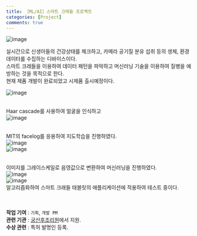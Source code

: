 ```yaml
---
title: ［ML/AI］스마트 크래들 프로젝트
categories: [Project]
comments: true
---
```


![image](https://user-images.githubusercontent.com/55519519/126907955-722ae5c8-5338-455b-8e63-9ee459242e1f.png)

실시간으로 신생아들의 건강상태를 체크하고, 카메라 공기질 분유 섭취 등의 생체, 환경 데이터를 수집하는 디바이스이다.<br>
스마트 크레들을 이용하여 데이터 패턴을 파악하고 머신러닝 기술을 이용하여 질병을 예방하는 것을 목적으로 한다.<br>
현재 제품 개발이 완료되었고 시제품 출시예정이다.<br>

![image](https://user-images.githubusercontent.com/55519519/126907961-50df0bd7-28ab-45f8-8b8d-0b62a2f155a0.png)<br><br>

Haar cascade를 사용하여 얼굴을 인식하고<br>
![image](https://user-images.githubusercontent.com/55519519/126908255-f982269a-4858-40d5-b61d-73c04e0fe8f1.png)<br><br>

MIT의 facelog를 응용하여 지도학습을 진행하였다.<br>
![image](https://user-images.githubusercontent.com/55519519/126908285-e2dac825-5905-4d61-a53c-1fd9373426ff.png)<br>
![image](https://user-images.githubusercontent.com/55519519/126908264-3ee976f7-4e0d-4730-9f3e-269a14744418.png)<br><br>

이미지를 그레이스케일로 음영값으로 변환하여 머신러닝을 진행하였다.<br>
![image](https://user-images.githubusercontent.com/55519519/126908171-f93e4471-e274-4900-b177-d983ad0d6fa3.png)<br>
![image](https://user-images.githubusercontent.com/55519519/126908243-13cbeb3e-059d-4120-875c-8f49cfe09427.png)<br>
알고리즘화하여 스마트 크래들 태블릿의 애플리케이션에 적용하여 테스트 중이다.<br><br><br>



<b>작업 기여</b> : `기획`, `개발 PM`  <br>
<b>관련 기관</b> : [궁산후조리원]에서 지원.<br>
<b>수상 관련</b> : 특허 발명인 등록.<br>

[궁산후조리원]:        http://gangnam.goongs.com/

